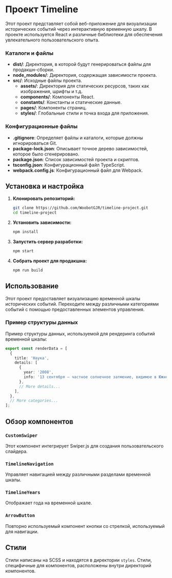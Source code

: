 # Проект Timeline

Этот проект представляет собой веб-приложение для визуализации исторических событий через интерактивную временную шкалу. В проекте используется React и различные библиотеки для обеспечения увлекательного пользовательского опыта.

### Каталоги и файлы

- **dist/**: Директория, в которой будут генерироваться файлы для продакшн-сборки.
- **node_modules/**: Директория, содержащая зависимости проекта.
- **src/**: Исходные файлы проекта.
  - **assets/**: Директория для статических ресурсов, таких как изображения, шрифты и т.д.
  - **components/**: Компоненты React.
  - **constants/**: Константы и статические данные.
  - **pages/**: Компоненты страниц.
  - **styles/**: Глобальные стили и точка входа для приложения.

### Конфигурационные файлы

- **.gitignore**: Определяет файлы и каталоги, которые должны игнорироваться Git.
- **package-lock.json**: Описывает точное дерево зависимостей, которое было сгенерировано.
- **package.json**: Список зависимостей проекта и скриптов.
- **tsconfig.json**: Конфигурационный файл TypeScript.
- **webpack.config.js**: Конфигурационный файл для Webpack.

## Установка и настройка

1. **Клонировать репозиторий:**

   ```sh
   git clone https://github.com/WoobotGJR/timeline-project.git
   cd timeline-project
   ```

2. **Установить зависимости:**

   ```sh
   npm install
   ```

3. **Запустить сервер разработки:**

   ```sh
   npm start
   ```

4. **Собрать проект для продакшна:**
   ```sh
   npm run build
   ```

## Использование

Этот проект предоставляет визуализацию временной шкалы исторических событий. Переходите между различными категориями событий с помощью предоставленных элементов управления.

### Пример структуры данных

Пример структуры данных, используемой для рендеринга событий временной шкалы:

```ts
export const renderData = [
  {
    title: 'Наука',
    details: [
      {
        year: '2008',
        info: '13 сентября — частное солнечное затмение, видимое в Южной Африке и части Антарктиды',
      },
      // More details...
    ],
  },
  // More categories...
];
```

## Обзор компонентов

### `CustomSwiper`

Этот компонент интегрирует Swiper.js для создания пользовательского слайдера.

### `TimelineNavigation`

Управляет навигацией между различными разделами временной шкалы.

### `TimelineYears`

Отображает года на временной шкале.

### `ArrowButton`

Повторно используемый компонент кнопки со стрелкой, используемый для навигации.

## Стили

Стили написаны на SCSS и находятся в директории `styles`. Стили, специфичные для компонентов, расположены внутри директорий компонентов.
